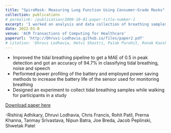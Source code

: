 ```yaml
---
title: "SpiroMask: Measuring Lung Function Using Consumer-Grade Masks"
collection: publications
# permalink: /publication/2009-10-01-paper-title-number-1
excerpt: 'I worked on analysis and data collection of breathing samples. I used signal processing for cleaning the signals and extracting frequencies that contain breathing information. I applied machine learning for classifying breathing from speech and noise samples'
date: 2022-01-8
venue: 'ACM Transactions of Computing for Healthcare'
paperurl: 'http://Dhruvi-Lodhavia.github.io/files/paper2.pdf'
# citation: 'Dhruvi Lodhavia, Hetvi Shastri, Palak Purohit, Ronak Kaoshik and Nipun Batra (2022). &quot;Vastr-GAN: Versatile Apparel Synthesised from Text using a Robust Generative Adversarial Network.&quot; <i>CODS COMAD 2022</i>. 1(1).'
---
```

- Improved the tidal breathing pipeline to get a MAE of 0.5 in peak detection and got an accuracy of 94.7% in classifying tidal
breathing, noise and speech
- Performed power profiling of the battery and employed power saving methods to increase the battery life of the sensor used for
monitoring breathing
- Designed an experiment to collect tidal breathing samples while walking for participants in a study

[Download paper here](http://Dhruvi-Lodhavia.github.io/files/paper2.pdf)

-Rishiraj Adhikary, Dhruvi Lodhavia, Chris Francis, Rohit Patil, Prerna Khanna, Tanmay Srivastava, Nipun Batra, Joe Breda, Jacob
Peplinski, Shwetak Patel 

<!-- ![alt text](http://url/to/img.png) -->
